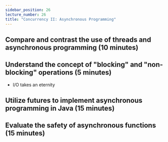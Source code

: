 ```yaml
---
sidebar_position: 26
lecture_number: 26
title: "Concurrency II: Asynchronous Programming"
---
```


## Compare and contrast the use of threads and asynchronous programming (10 minutes)

## Understand the concept of "blocking" and "non-blocking" operations (5 minutes)
- I/O takes an eternity

## Utilize futures to implement asynchronous programming in Java (15 minutes)

## Evaluate the safety of asynchronous functions (15 minutes)

